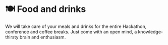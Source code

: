 # 🍽 Food and drinks

We will take care of your meals and drinks for the entire Hackathon, conference and coffee breaks. Just come with an open mind, a knowledge-thirsty brain and enthusiasm.
